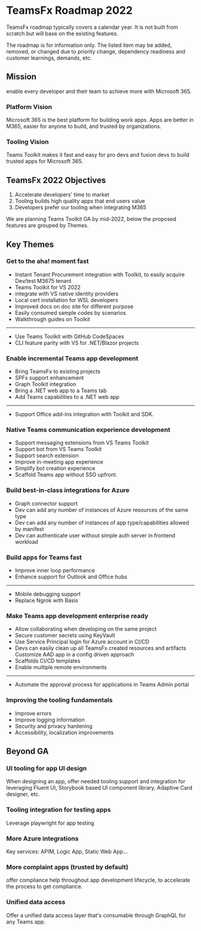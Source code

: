 # TeamsFx Roadmap 2022

TeamsFx roadmap typically covers a calendar year. It is not built from scratch but will base on the existing features.

The roadmap is for information only. The listed item may be added, removed, or changed due to priority change, dependency readiness and customer learnings, demands, etc.

## Mission
enable every developer and their team to achieve more with Microsoft 365.
### Platform Vision
Microsoft 365 is the best platform for building work apps. Apps are better in M365, easier for anyone to build, and trusted by organizations.
### Tooling Vision
Teams Toolkit makes it fast and easy for pro devs and fusion devs to build trusted apps for Microsoft 365. 

## TeamsFx 2022 Objectives
1. Accelerate developers' time to market
2. Tooling builds high quality apps that end users value
3. Developers prefer our tooling when integrating M365

We are planning Teams Toolkit GA by mid-2022, below the proposed features are grouped by Themes.

## Key Themes
### Get to the aha! moment fast
* Instant Tenant Procurement integration with Toolkit, to easily acquire Dev/test M3675 tenant
* Teams Toolkit for VS 2022
* integrate with VS native identity providers
* Local cert installation for WSL developers
* Improved docs on doc site for different purpose
* Easily consumed sample codes by scenarios
* Walkthrough guides on Toolkit

***

* Use Teams Toolkit with GitHub CodeSpaces
* CLI feature parity with VS for .NET/Blazor projects
### Enable incremental Teams app development
* Bring TeamsFx to existing projects
* SPFx support enhancement
* Graph Toolkit integration
* Bring a .NET web app to a Teams tab
* Add Teams capabilities to a .NET web app

***

* Support Office add-ins integration with Toolkit and SDK.
### Native Teams communication experience development
* Support messaging extensions from VS Teams Toolkit 
* Support bot from VS Teams Toolkit
* Support search extension
* Improve in-meeting app experience
* Simplify bot creation experience
* Scaffold Teams app without SSO upfront.
### Build best-in-class integrations for Azure
* Graph connector support
* Dev can add any number of instances of Azure resources of the same type
* Dev can add any number of instances of app type/capabilities allowed by manifest
* Dev can authenticate user without simple auth server in frontend workload
### Build apps for Teams fast
* Improve inner loop performance
* Enhance support for Outlook and Office hubs

***

* Mobile debugging support
* Replace Ngrok with Basis
### Make Teams app development enterprise ready
* Allow collaborating when developing on the same project
* Secure customer secrets using KeyVault
* Use Service Principal login for Azure account in CI/CD
* Devs can easily clean up all TeamsFx created resources and artifacts
Customize AAD app in a config driven approach
* Scaffolds CI/CD templates
* Enable multiple remote environments

***

* Automate the approval process for applications in Teams Admin portal
### Improving the tooling fundamentals
* Improve errors
* Improve logging information
* Security and privacy hardening
* Accessibility, localization improvements

## Beyond GA
### UI tooling for app UI design
When designing an app, offer needed tooling support and integration for leveraging Fluent UI, Storybook based UI component library, Adaptive Card designer, etc.
### Tooling integration for testing apps
Leverage playwright for app testing
### More Azure integrations
Key services: APIM, Logic App, Static Web App...
### More complaint apps (trusted by default)
offer compliance help throughout app development lifecycle, to accelerate the process to get compliance.
### Unified data access
Offer a unified data access layer that's consumable through GraphQL for any Teams app.